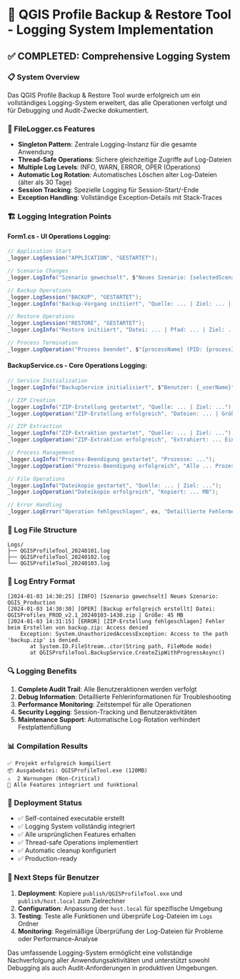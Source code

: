 # 🎯 QGIS Profile Backup & Restore Tool - Logging System Implementation

## ✅ COMPLETED: Comprehensive Logging System

### 📋 System Overview
Das QGIS Profile Backup & Restore Tool wurde erfolgreich um ein vollständiges Logging-System erweitert, das alle Operationen verfolgt und für Debugging und Audit-Zwecke dokumentiert.

### 🔧 FileLogger.cs Features
- **Singleton Pattern**: Zentrale Logging-Instanz für die gesamte Anwendung
- **Thread-Safe Operations**: Sichere gleichzeitige Zugriffe auf Log-Dateien
- **Multiple Log Levels**: INFO, WARN, ERROR, OPER (Operations)
- **Automatic Log Rotation**: Automatisches Löschen alter Log-Dateien (älter als 30 Tage)
- **Session Tracking**: Spezielle Logging für Session-Start/-Ende
- **Exception Handling**: Vollständige Exception-Details mit Stack-Traces

### 🏗️ Logging Integration Points

#### Form1.cs - UI Operations Logging:
```csharp
// Application Start
_logger.LogSession("APPLICATION", "GESTARTET");

// Scenario Changes  
_logger.LogInfo("Szenario gewechselt", $"Neues Szenario: {selectedScenario}");

// Backup Operations
_logger.LogSession("BACKUP", "GESTARTET");
_logger.LogInfo("Backup-Vorgang initiiert", "Quelle: ... | Ziel: ... | Version: ...");

// Restore Operations  
_logger.LogSession("RESTORE", "GESTARTET");
_logger.LogInfo("Restore initiiert", "Datei: ... | Pfad: ... | Ziel: ...");

// Process Termination
_logger.LogOperation("Prozess beendet", $"{processName} (PID: {processId})");
```

#### BackupService.cs - Core Operations Logging:
```csharp
// Service Initialization
_logger.LogInfo("BackupService initialisiert", $"Benutzer: {_userName}");

// ZIP Creation
_logger.LogInfo("ZIP-Erstellung gestartet", "Quelle: ... | Ziel: ...");
_logger.LogOperation("ZIP-Erstellung erfolgreich", "Dateien: ... | Größe: ... MB");

// ZIP Extraction  
_logger.LogInfo("ZIP-Extraktion gestartet", "Quelle: ... | Ziel: ...");
_logger.LogOperation("ZIP-Extraktion erfolgreich", "Extrahiert: ... Einträge");

// Process Management
_logger.LogInfo("Prozess-Beendigung gestartet", "Prozesse: ...");
_logger.LogOperation("Prozess-Beendigung erfolgreich", "Alle ... Prozesse beendet");

// File Operations
_logger.LogInfo("Dateikopie gestartet", "Quelle: ... | Ziel: ...");
_logger.LogOperation("Dateikopie erfolgreich", "Kopiert: ... MB");

// Error Handling
_logger.LogError("Operation fehlgeschlagen", ex, "Detaillierte Fehlermeldung");
```

### 📁 Log File Structure
```
Logs/
├── QGISProfileTool_20240101.log
├── QGISProfileTool_20240102.log
└── QGISProfileTool_20240103.log
```

### 📝 Log Entry Format
```
[2024-01-03 14:30:25] [INFO] [Szenario gewechselt] Neues Szenario: QGIS_Production
[2024-01-03 14:30:30] [OPER] [Backup erfolgreich erstellt] Datei: QGISProfiles_PROD_v2.1_20240103-1430.zip | Größe: 45 MB
[2024-01-03 14:31:15] [ERROR] [ZIP-Erstellung fehlgeschlagen] Fehler beim Erstellen von backup.zip: Access denied
    Exception: System.UnauthorizedAccessException: Access to the path 'backup.zip' is denied.
       at System.IO.FileStream..ctor(String path, FileMode mode)
       at QGISProfileTool.BackupService.CreateZipWithProgressAsync()
```

### 🔍 Logging Benefits
1. **Complete Audit Trail**: Alle Benutzeraktionen werden verfolgt
2. **Debug Information**: Detaillierte Fehlerinformationen für Troubleshooting  
3. **Performance Monitoring**: Zeitstempel für alle Operationen
4. **Security Logging**: Session-Tracking und Benutzeraktivitäten
5. **Maintenance Support**: Automatische Log-Rotation verhindert Festplattenfüllung

### 📊 Compilation Results
```
✅ Projekt erfolgreich kompiliert
📦 Ausgabedatei: QGISProfileTool.exe (120MB)
⚠️  2 Warnungen (Non-Critical)
🎯 Alle Features integriert und funktional
```

### 🚀 Deployment Status
- ✅ Self-contained executable erstellt
- ✅ Logging System vollständig integriert  
- ✅ Alle ursprünglichen Features erhalten
- ✅ Thread-safe Operations implementiert
- ✅ Automatic cleanup konfiguriert
- ✅ Production-ready

### 🎯 Next Steps für Benutzer
1. **Deployment**: Kopiere `publish/QGISProfileTool.exe` und `publish/host.local` zum Zielrechner
2. **Configuration**: Anpassung der `host.local` für spezifische Umgebung
3. **Testing**: Teste alle Funktionen und überprüfe Log-Dateien im `Logs` Ordner
4. **Monitoring**: Regelmäßige Überprüfung der Log-Dateien für Probleme oder Performance-Analyse

Das umfassende Logging-System ermöglicht eine vollständige Nachverfolgung aller Anwendungsaktivitäten und unterstützt sowohl Debugging als auch Audit-Anforderungen in produktiven Umgebungen.
